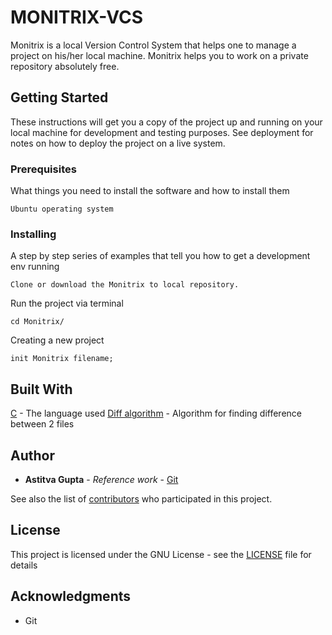 # MONITRIX-VCS
Monitrix is a local Version Control System that helps one to manage a project on his/her local machine. Monitrix helps you to work on a private repository absolutely free.

## Getting Started

These instructions will get you a copy of the project up and running on your local machine for development and testing purposes. See deployment for notes on how to deploy the project on a live system.

### Prerequisites

What things you need to install the software and how to install them

```
Ubuntu operating system
```
### Installing

A step by step series of examples that tell you how to get a development env running

```
Clone or download the Monitrix to local repository.
```

Run the project via terminal

```
cd Monitrix/
```

Creating a new project

```
init Monitrix filename;
```


## Built With

[C](https://en.cppreference.com/w/c/language) - The language used
[Diff algorithm](https://en.wikipedia.org/wiki/Diff) - Algorithm for finding difference between 2 files

## Author

* **Astitva Gupta** - *Reference work* - [Git](https://github.com/git/git)

See also the list of [contributors](https://github.com/aryabharat/Monitrix-VCS/graphs/contributors) who participated in this project.

## License

This project is licensed under the GNU License - see the [LICENSE](https://github.com/aryabharat/Monitrix-VCS/blob/master/LICENSE) file for details

## Acknowledgments

* Git
